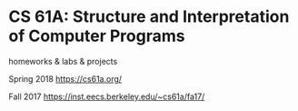 # CS 61A: Structure and Interpretation of Computer Programs
homeworks & labs & projects

Spring 2018
https://cs61a.org/

Fall 2017
https://inst.eecs.berkeley.edu/~cs61a/fa17/
